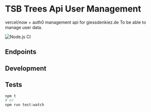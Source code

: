 # TSB Trees Api User Management

vercel/now + auth0 management api for giessdenkiez.de To be able to manage user data.

![Node.js CI](https://github.com/technologiestiftung/tsb-trees-api-user-management/workflows/Node.js%20CI/badge.svg)

## Endpoints

## Development

## Tests

```bash
npm t
# or
npm run test:watch
```
